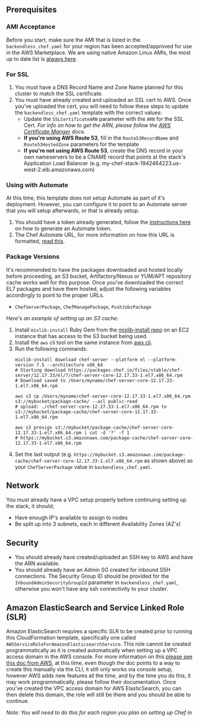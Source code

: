 ## Prerequisites

### AMI Acceptance

Before you start, make sure the AMI that is listed in the `backendless_chef.yaml` for your region has been accepted/approved for use in the AWS Marketplace. We are using native Amazon Linux AMIs, the most up to date list is [always here](https://aws.amazon.com/amazon-linux-ami/).

### For SSL
1. You must have a DNS Record Name and Zone Name planned for this cluster to match the SSL certificate.
1. You must have already created and uploaded an SSL cert to AWS. Once you've uploaded the cert, you will need to follow these steps to update the `backendless_chef.yaml` template with the correct values:
   * Update the `SSLCertificateARN` parameter with the `ARN` for the SSL Cert. _For info on how to get the ARN, please follow the [AWS Certificate Manger](https://aws.amazon.com/certificate-manager/) docs._
   * **If you're using AWS Route 53**, fill in the `Route53RecordName` and `Route53HostedZone` parameters for the template
   * **If you're not using AWS Route 53**, create the DNS record in your own nameservers to be a CNAME record that points at the stack's Application Load Balancer (e.g. my-chef-stack-1942464223.us-west-2.elb.amazonaws.com)

### Using with Automate

At this time, this template does not setup Automate as part of it's deployment. However, you can configure it to point to an Automate server that you will setup afterwards, or that is already setup.
1. You should have a token already generated, follow the [instructions here](https://automate.chef.io/docs/data-collection/) on how to generate an Automate token.
1. The Chef Automate URL, for more information on how this URL is formatted, [read this](https://automate.chef.io/docs/data-collection/).

### Package Versions

It's recommended to have the packages downloaded and hosted locally before proceeding, an S3 bucket, Artifactory/Nexus or YUM/APT repository cache works well for this purpose. Once you've downloaded the correct EL7 packages and have them hosted, adjust the following variables accordingly to point to the proper URLs.

* `ChefServerPackage`, `ChefManagePackage`, `PushJobsPackage`

_Here's an example of setting up an S3 cache:_

1. Install `mixlib-install` Ruby Gem from the [mixlib-install repo](https://github.com/chef/mixlib-install) on an EC2 instance that has access to the S3 bucket being used.
1. Install the `aws` cli tool on the same instance from [aws cli](https://aws.amazon.com/cli/).
1. Run the following commands:
    ```
    mixlib-install download chef-server --platform el --platform-version 7.5 --architecture x86_64
    # Starting download https://packages.chef.io/files/stable/chef-server/12.17.33/el/7/chef-server-core-12.17.33-1.el7.x86_64.rpm
    # Download saved to /Users/myname/chef-server-core-12.17.33-1.el7.x86_64.rpm

    aws s3 cp /Users/myname/chef-server-core-12.17.33-1.el7.x86_64.rpm s3://mybucket/package-cache/ --acl public-read
    # upload: ./chef-server-core-12.17.33-1.el7.x86_64.rpm to s3://mybucket/package-cache/chef-server-core-12.17.33-1.el7.x86_64.rpm

    aws s3 presign s3://mybucket/package-cache/chef-server-core-12.17.33-1.el7.x86_64.rpm | cut -d '?' -f 1
    # https://mybucket.s3.amazonaws.com/package-cache/chef-server-core-12.17.33-1.el7.x86_64.rpm
    ```
1. Set the last output (e.g. `https://mybucket.s3.amazonaws.com/package-cache/chef-server-core-12.17.33-1.el7.x86_64.rpm` as shown above) as your `ChefServerPackage` value in `backendless_chef.yaml`.
    

## Network

You must already have a VPC setup properly before continuing setting up the stack, it should;

* Have enough IP's available to assign to nodes
* Be split up into 3 subnets, each in different Availability Zones (AZ's)

## Security

* You should already have created/uploaded an SSH key to AWS and have the ARN available.
* You should already have an Admin SG created for inbound SSH connections. The Security Group ID should be provided for the `InboundAdminSecurityGroupId` parameter in `backendless_chef.yaml`, otherwise you won't have any ssh connectivity to your cluster.

## Amazon ElasticSearch and Service Linked Role (SLR)

Amazon ElasticSearch requires a specific SLR to be created prior to running this CloudFormation template, specifically one called `AWSServiceRoleForAmazonElasticsearchService`. This role cannot be created programmatically as it is created automatically when setting up a VPC access domain in the AWS console. For more information on this [please see this doc from AWS](https://docs.aws.amazon.com/elasticsearch-service/latest/developerguide/slr-es.html), at this time, even though the doc points to a way to create this manually via the CLI, it still only works via console setup, however AWS adds new features all the time, and by the time you do this, it may work programmatically, please follow their documentation. Once you've created the VPC access domain for AWS ElasticSearch, you can then delete this domain, the role will still be there and you should be able to continue.

_Note: You will need to do this for each region you plan on setting up Chef in_
